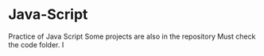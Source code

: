 # Java-Script
Practice of Java Script
Some projects are also in the repository
Must check the code folder.
I
